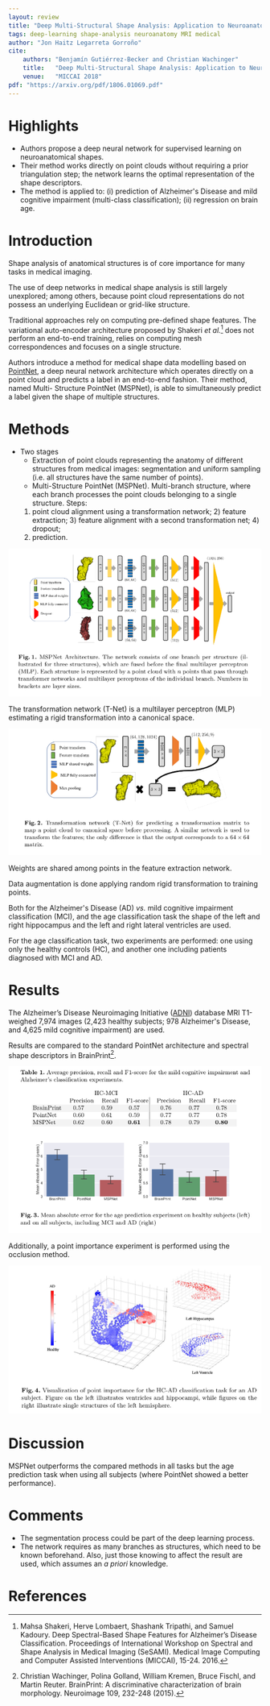 ```yaml
---
layout: review
title: "Deep Multi-Structural Shape Analysis: Application to Neuroanatomy"
tags: deep-learning shape-analysis neuroanatomy MRI medical
author: "Jon Haitz Legarreta Gorroño"
cite:
    authors: "Benjamín Gutiérrez-Becker and Christian Wachinger"
    title:   "Deep Multi-Structural Shape Analysis: Application to Neuroanatomy"
    venue:   "MICCAI 2018"
pdf: "https://arxiv.org/pdf/1806.01069.pdf"
---
```



# Highlights

- Authors propose a deep neural network for supervised learning on
neuroanatomical shapes.
- Their method works directly on point clouds without requiring a prior
triangulation step; the network learns the optimal representation of the shape
descriptors.
- The method is applied to: (i) prediction of Alzheimer's Disease and mild
cognitive impairment (multi-class classification); (ii) regression on brain age.


# Introduction

Shape analysis of anatomical structures is of core importance for many tasks in
medical imaging.

The use of deep networks in medical shape analysis is still largely unexplored;
among others, because point cloud representations do not possess an underlying
Euclidean or grid-like structure.

Traditional approaches rely on computing pre-defined shape features. The
variational auto-encoder architecture proposed by Shakeri *et al.*[^1]
does not perform an end-to-end training, relies on computing mesh
correspondences and focuses on a single structure.

Authors introduce a method for medical shape data modelling based on
[PointNet](https://vitalab.github.io/deep-learning/2018/12/20/pointnet.html),
a deep neural network architecture which operates directly on a point cloud and
predicts a label in an end-to-end fashion. Their method, named Multi-
Structure PointNet (MSPNet), is able to simultaneously predict a label given the
shape of multiple structures.


# Methods

- Two stages
  - Extraction of point clouds representing the anatomy of different structures
  from medical images: segmentation and uniform sampling (i.e. all structures
  have the same number of points).
  - Multi-Structure PointNet (MSPNet). Multi-branch structure, where each branch
  processes the point clouds belonging to a single structure. Steps:
  1) point cloud alignment using a transformation network; 2) feature
  extraction; 3) feature alignment with a second transformation net; 4) dropout;
  5) prediction.

![](/deep-learning/images/NeuroanatomyDeepMultiStructuralShapeAnalysis/Architecture.png)

The transformation network (T-Net) is a multilayer perceptron (MLP) estimating a
rigid transformation into a canonical space.

![](/deep-learning/images/NeuroanatomyDeepMultiStructuralShapeAnalysis/Transformation_network.png)

Weights are shared among points in the feature extraction network.

Data augmentation is done applying random rigid transformation to training
points.

Both for the Alzheimer's Disease (AD) *vs.* mild cognitive impairment
classification (MCI), and the age classification task the shape of the left and
right hippocampus and the left and right lateral ventricles are used.

For the age classification task, two experiments are performed: one using only
the healthy controls (HC), and another one including patients diagnosed with
MCI and AD.


# Results

The Alzheimer’s Disease Neuroimaging Initiative ([ADNI](adni.loni.usc.edu))
database MRI T1-weighed 7,974 images (2,423 healthy subjects; 978 Alzheimer's
Disease, and 4,625 mild cognitive impairment) are used.

Results are compared to the standard PointNet architecture and spectral shape
descriptors in BrainPrint[^2].

![](/deep-learning/images/NeuroanatomyDeepMultiStructuralShapeAnalysis/Classification_accuracy_results.png)

Additionally, a point importance experiment is performed using the occlusion
method.

![](/deep-learning/images/NeuroanatomyDeepMultiStructuralShapeAnalysis/Anatomy_point_importance_classification_result.png)


# Discussion

MSPNet outperforms the compared methods in all tasks but the age prediction task
when using all subjects (where PointNet showed a better performance).


# Comments

- The segmentation process could be part of the deep learning process.
- The network requires as many branches as structures, which need to be known
beforehand. Also, just those knowing to affect the result are used, which
assumes an *a priori* knowledge.


# References

[^1]: Mahsa Shakeri, Herve Lombaert, Shashank Tripathi, and Samuel Kadoury.
      Deep Spectral-Based Shape Features for Alzheimer’s Disease Classification.
      Proceedings of International Workshop on Spectral and Shape Analysis in
      Medical Imaging (SeSAMI). Medical Image Computing and Computer Assisted
      Interventions (MICCAI), 15-24. 2016.

[^2]: Christian Wachinger, Polina Golland, William Kremen, Bruce Fischl, and
      Martin Reuter. BrainPrint: A discriminative characterization of brain
      morphology. Neuroimage 109, 232-248 (2015).
